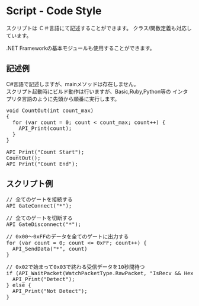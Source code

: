 <link href="../params.css" rel="stylesheet"></link>

# Script - Code Style

スクリプトは Ｃ＃言語にて記述することができます。
クラス/関数定義も対応しています。

.NET Frameworkの基本モジュールも使用することができます。

## 記述例

C#言語で記述しますが、mainメソッドは存在しません。<br>
スクリプト起動時にビルド動作は行いますが、Basic,Ruby,Python等の
インタプリタ言語のように先頭から順番に実行します。

<pre>
void CountOut(int count_max)
{
  for (var count = 0; count < count_max; count++) {
    API_Print(count);
  }
}

API_Print("Count Start");
CountOut();
API_Print("Count End");
</pre>

## スクリプト例

<pre>
// 全てのゲートを接続する
API_GateConnect("*");
</pre>

<pre>
// 全てのゲートを切断する
API_GateDisconnect("*");
</pre>

<pre>
// 0x00～0xFFのデータを全てのゲートに出力する
for (var count = 0; count <= 0xFF; count++) {
  API_SendData("*", count)
}
</pre>

<pre>
// 0x02で始まって0x03で終わる受信データを10秒間待つ
if (API_WaitPacket(WatchPacketType.RawPacket, "IsRecv && HexText == /02.*03/"), 10000) {
  API_Print("Detect");
} else {
  API_Print("Not Detect");
}
</pre>
